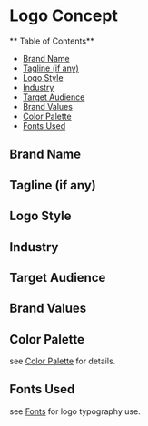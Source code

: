 # Logo Concept

<!-- Write a short description -->
<!-- e.g., A modern and minimalistic logo concept for a tech startup. -->

** Table of Contents**
- [Brand Name](#brand-name)
- [Tagline (if any)](#tagline-if-any)
- [Logo Style](#logo-style)
- [Industry](#industry)
- [Target Audience](#target-audience)
- [Brand Values](#brand-values)
- [Color Palette](#color-palette)
- [Fonts Used](#fonts-used)

## Brand Name

<!-- Add brand name. -->
<!-- e.g., TechNova -->

## Tagline (if any)

<!-- Add tagline. -->
<!-- e.g., "Innovating the Future" -->

## Logo Style

<!-- Add logo style e.g., Wordmark, Lettermark, Iconic, Combination Mark, etc. -->
<!-- e.g., Combination Mark -->

## Industry

<!-- Add industry. -->
<!-- e.g., Technology -->

## Target Audience

<!-- Add target audience. -->
<!-- e.g., Tech-savvy individuals, startups, and entrepreneurs. -->

## Brand Values

<!-- Add brand values. -->
<!-- e.g., Innovation, Trust, Sustainability -->

## Color Palette

see [Color Palette](/colour-pallete.md "Color Palette") for details.

## Fonts Used

see [Fonts](/fonts/README.md "Fonts") for logo typography use.